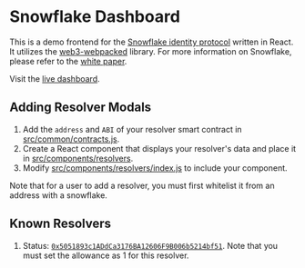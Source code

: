 # Snowflake Dashboard

This is a demo frontend for the [Snowflake identity protocol](https://github.com/hydrogen-dev/smart-contracts/tree/master/snowflake) written in React. It utilizes the [web3-webpacked](https://github.com/noahhydro/web3-webpacked) library. For more information on Snowflake, please refer to the [white paper](https://github.com/hydrogen-dev/hydro-docs/tree/master/Snowflake).

Visit the [live dashboard](https://noahhydro.github.io/snowflake-dashboard/).

## Adding Resolver Modals
1. Add the `address` and `ABI` of your resolver smart contract in [src/common/contracts.js](./src/common/contracts.js).
2. Create a React component that displays your resolver's data and place it in [src/components/resolvers](./src/components/resolvers).
3. Modify [src/components/resolvers/index.js](./src/components/resolvers/index.js) to include your component.

Note that for a user to add a resolver, you must first whitelist it from an address with a snowflake.

## Known Resolvers
1. Status: [`0x5051893c1ADdCa3176BA12606F9B006b5214bf51`](https://rinkeby.etherscan.io/address/0x5051893c1ADdCa3176BA12606F9B006b5214bf51). Note that you must set the allowance as 1 for this resolver.
